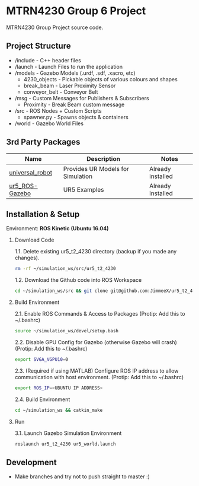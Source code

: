 # MTRN4230 Group 6 Project

MTRN4230 Group Project source code.

## Project Structure

- /include - C++ header files
- /launch - Launch Files to run the application
- /models - Gazebo Models (.urdf, .sdf, .xacro, etc)
  - 4230_objects - Pickable objects of various colours and shapes
  - break_beam - Laser Proximity Sensor
  - conveyor_belt - Conveyor Belt
- /msg - Custom Messages for Publishers & Subscribers
  - Proximity - Break Beam custom message
- /src - ROS Nodes + Custom Scripts
  - spawner.py - Spawns objects & containers
- /world - Gazebo World Files

## 3rd Party Packages

Name | Description | Notes
---|---|---
[universal_robot](https://github.com/ros-industrial/universal_robot) | Provides UR Models for Simulation | Already installed
[ur5_ROS-Gazebo](https://github.com/lihuang3/ur5_ROS-Gazebo) | UR5 Examples | Already installed

## Installation & Setup

Environment: **ROS Kinetic (Ubuntu 16.04)**

1. Download Code

    1.1. Delete existing ur5_t2_4230 directory (backup if you made any changes).

    ```bash
    rm -rf ~/simulation_ws/src/ur5_t2_4230
    ```

    1.2. Download the Github code into ROS Workspace

    ```bash
    cd ~/simulation_ws/src && git clone git@github.com:JimmeeX/ur5_t2_4230.git
    ```

2. Build Environment

    2.1. Enable ROS Commands & Access to Packages (Protip: Add this to ~/.bashrc)

    ```bash
    source ~/simulation_ws/devel/setup.bash
    ```

    2.2. Disable GPU Config for Gazebo (otherwise Gazebo will crash) (Protip: Add this to ~/.bashrc)

    ```bash
    export SVGA_VGPU10=0
    ```

    2.3. (Required if using MATLAB) Configure ROS IP address to allow communication with host environment. (Protip: Add this to ~/.bashrc)

    ```bash
    export ROS_IP=<UBUNTU IP ADDRESS>
    ```

    2.4. Build Environment

    ```bash
    cd ~/simulation_ws && catkin_make
    ```

3. Run

    3.1. Launch Gazebo Simulation Environment

    ```bash
    roslaunch ur5_t2_4230 ur5_world.launch
    ```

## Development

- Make branches and try not to push straight to master :)
